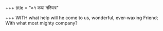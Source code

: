 +++
title = "०१ कया नश्चित्र"

+++
WITH what help will he come to us, wonderful, ever-waxing Friend;  
     With what most mighty company?